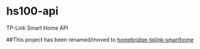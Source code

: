 # hs100-api

TP-Link Smart Home API

##This project has been renamed/moved to [homebridge-tplink-smarthome](https://www.npmjs.com/package/tplink-smarthome-api)
